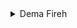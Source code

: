 
<details>
  <summary>Dema Fireh</summary>

## Kesê Yekemîn

### Avanîya Lebatî

#### Erênî

Ez dibînim ko tu direcifî, gelo te sar e; em agir dadin.
Ez Şerlok Holmes im; ev jî hevalê min ê ezîz Wetsin e.


#### Neyînî

Ne ji ber sermayê ez direcifim

### Avanîya Tebatî

#### Erênî

Jê re heta îro jî, di nav kurdan de Zend-avesta jî tê gotin.
Hin caran ev peyv ji bo mirovên mirî jî tê gotin.
Katolîk ew kesî ji dêra katolîk, ango roma-katolîk, re tê gotin.
Tê gotin ku Küçük ji arşîvên Fransî nivîsaran werdigerîne û wekî nêrînan xwe diweşîne.
Tê gotin ku li ser matematîkê pirtûkeke mazin nivîsandiya.
Di nav xalkê de weke vegotinekê tê gotin ku "Şahmaran deh hezar sal jîn bû. "


#### Neyînî

### Avanîya Dançêker

#### Erênî

#### Neyînî


## Kesê Duyemîn

### Avanîya Lebatî

#### Erênî

#### Neyînî

### Avanîya Tebatî

#### Erênî

#### Neyînî

### Avanîya Dançêker

#### Erênî

#### Neyînî

## Kesê Sêyemîn

### Avanîya Lebatî

#### Erênî

#### Neyînî

### Avanîya Tebatî

#### Erênî

#### Neyînî

### Avanîya Dançêker

#### Erênî

#### Neyînî


